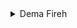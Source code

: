 
<details>
  <summary>Dema Fireh</summary>

## Kesê Yekemîn

### Avanîya Lebatî

#### Erênî

Ez dibînim ko tu direcifî, gelo te sar e; em agir dadin.
Ez Şerlok Holmes im; ev jî hevalê min ê ezîz Wetsin e.


#### Neyînî

Ne ji ber sermayê ez direcifim

### Avanîya Tebatî

#### Erênî

Jê re heta îro jî, di nav kurdan de Zend-avesta jî tê gotin.
Hin caran ev peyv ji bo mirovên mirî jî tê gotin.
Katolîk ew kesî ji dêra katolîk, ango roma-katolîk, re tê gotin.
Tê gotin ku Küçük ji arşîvên Fransî nivîsaran werdigerîne û wekî nêrînan xwe diweşîne.
Tê gotin ku li ser matematîkê pirtûkeke mazin nivîsandiya.
Di nav xalkê de weke vegotinekê tê gotin ku "Şahmaran deh hezar sal jîn bû. "


#### Neyînî

### Avanîya Dançêker

#### Erênî

#### Neyînî


## Kesê Duyemîn

### Avanîya Lebatî

#### Erênî

#### Neyînî

### Avanîya Tebatî

#### Erênî

#### Neyînî

### Avanîya Dançêker

#### Erênî

#### Neyînî

## Kesê Sêyemîn

### Avanîya Lebatî

#### Erênî

#### Neyînî

### Avanîya Tebatî

#### Erênî

#### Neyînî

### Avanîya Dançêker

#### Erênî

#### Neyînî


